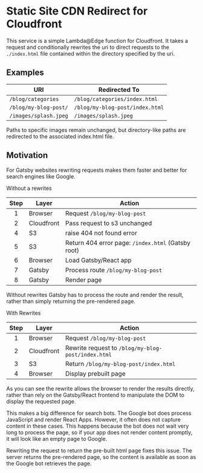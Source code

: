 # Static Site CDN Redirect for Cloudfront

This service is a simple Lambda@Edge function for Cloudfront. It takes a request and conditionally rewrites the uri to direct requests to the `./index.html` file contained within the directory specified by the uri.

## Examples

| URI                   | Redirected To                   |
| --------------------- | ------------------------------- |
| `/blog/categories`    | `/blog/categories/index.html`   |
| `/blog/my-blog-post/` | `/blog/my-blog-post/index.html` |
| `/images/splash.jpeg` | `/images/splash.jpeg`           |

Paths to specific images remain unchanged, but directory-like paths are redirected to the associated index.html file.

## Motivation

For Gatsby websites rewriting requests makes them faster and better for search engines like Google.

Without a rewrites

| Step | Layer      | Action                                             |
| :--: | ---------- | -------------------------------------------------- |
|  1   | Browser    | Request `/blog/my-blog-post`                       |
|  2   | Cloudfront | Pass request to s3 unchanged                       |
|  4   | S3         | raise 404 not found error                          |
|  5   | S3         | Return 404 error page: `/index.html` (Gatsby root) |
|  6   | Browser    | Load Gatsby/React app                              |
|  7   | Gatsby     | Process route `/blog/my-blog-post`                 |
|  8   | Gatsby     | Render page                                        |

Without rewrites Gatsby has to process the route and render the result, rather than simply returning the pre-rendered page.

With Rewrites

| Step | Layer      | Action                                             |
| :--: | ---------- | -------------------------------------------------- |
|  1   | Browser    | Request `/blog/my-blog-post`                       |
|  2   | Cloudfront | Rewrite request to `/blog/my-blog-post/index.html` |
|  3   | S3         | Return `/blog/my-blog-post/index.html`             |
|  4   | Browser    | Display prebuilt page                              |

As you can see the rewrite allows the browser to render the results directly, rather than rely on the Gatsby/React frontend to manipulate the DOM to display the requested page.

This makes a big difference for search bots. The Google bot does process JavaScript and render React Apps. However, it often does not capture content in these cases. This happens because the bot does not wait very long to process the page, so if your app does not render content promptly, it will look like an empty page to Google.

Rewriting the request to return the pre-built html page fixes this issue. The server returns the pre-rendered page, so the content is available as soon as the Google bot retrieves the page.
